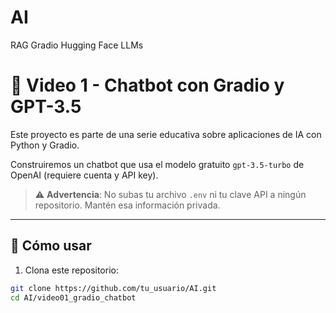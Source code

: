 # AI
RAG Gradio Hugging Face LLMs

# 💬 Video 1 - Chatbot con Gradio y GPT-3.5

Este proyecto es parte de una serie educativa sobre aplicaciones de IA con Python y Gradio.

Construiremos un chatbot que usa el modelo gratuito `gpt-3.5-turbo` de OpenAI (requiere cuenta y API key).

> ⚠️ **Advertencia**: No subas tu archivo `.env` ni tu clave API a ningún repositorio. Mantén esa información privada.

---

## 🚀 Cómo usar

1. Clona este repositorio:
```bash
git clone https://github.com/tu_usuario/AI.git
cd AI/video01_gradio_chatbot


